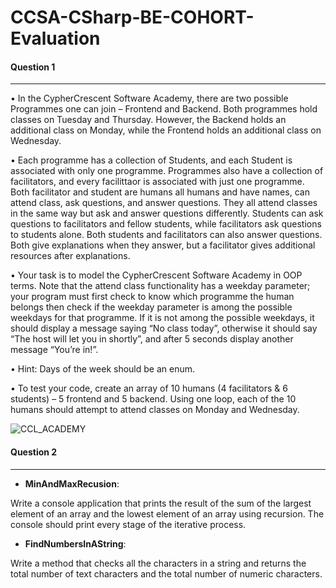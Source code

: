 # CCSA-CSharp-BE-COHORT-Evaluation

#### Question 1 
***
• In the CypherCrescent Software Academy, there are two possible Programmes one can join – Frontend and Backend. Both programmes hold classes on Tuesday and Thursday. However, the Backend holds an additional class on Monday, while the Frontend holds an additional class on Wednesday.

• Each programme has a collection of Students, and each Student is associated with only one programme. Programmes also have a collection of facilitators, and every facilittaor is associated with just one programme. Both facilitator and student are humans all humans and have names, can attend class, ask questions, and answer questions. They all attend classes in the same way but ask and answer questions differently. Students can ask questions to facilitators and fellow students, while facilitators ask questions to students alone. Both students and facilitators can also answer questions. Both give explanations when they answer, but a facilitator gives additional resources after explanations.

• Your task is to model the CypherCrescent Software Academy in OOP terms. Note that the attend class functionality has a weekday parameter; your program must first check to know which programme the human belongs then check if the weekday parameter is among the possible weekdays for that programme. If it is not among the possible weekdays, it should display a message saying “No class today”, otherwise it should say “The host will let you in shortly”, and after 5 seconds display another message “You’re in!”.

• Hint: Days of the week should be an enum.

• To test your code, create an array of 10 humans (4 facilitators & 6 students) – 5 frontend and 5 backend. Using one loop, each of the 10 humans should attempt to attend classes on Monday and Wednesday.

![CCL_ACADEMY](https://user-images.githubusercontent.com/65626254/164048299-43c65118-1877-48d1-a2d6-3aa89748b899.png)

#### Question 2
***
- **MinAndMaxRecusion**:

Write a console application that prints the result of the sum of the largest element of an array and the
lowest element of an array using recursion. The console should print every stage of the iterative process.

- **FindNumbersInAString**:

Write a method that checks all the characters in a string and returns the total number of text characters
and the total number of numeric characters. 
